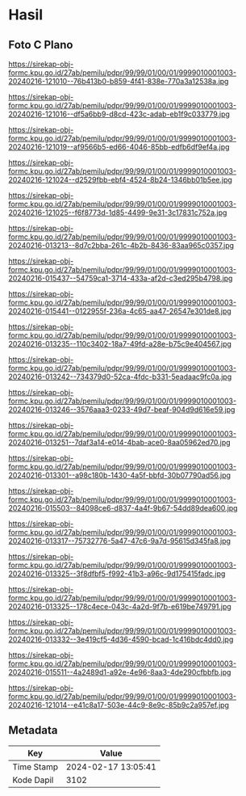 # Hasil

## Foto C Plano

https://sirekap-obj-formc.kpu.go.id/27ab/pemilu/pdpr/99/99/01/00/01/9999010001003-20240216-121010--76b413b0-b859-4f41-838e-770a3a12538a.jpg

https://sirekap-obj-formc.kpu.go.id/27ab/pemilu/pdpr/99/99/01/00/01/9999010001003-20240216-121016--df5a6bb9-d8cd-423c-adab-eb1f9c033779.jpg

https://sirekap-obj-formc.kpu.go.id/27ab/pemilu/pdpr/99/99/01/00/01/9999010001003-20240216-121019--af9566b5-ed66-4046-85bb-edfb6df9ef4a.jpg

https://sirekap-obj-formc.kpu.go.id/27ab/pemilu/pdpr/99/99/01/00/01/9999010001003-20240216-121024--d2529fbb-ebf4-4524-8b24-1346bb01b5ee.jpg

https://sirekap-obj-formc.kpu.go.id/27ab/pemilu/pdpr/99/99/01/00/01/9999010001003-20240216-121025--f6f8773d-1d85-4499-9e31-3c17831c752a.jpg

https://sirekap-obj-formc.kpu.go.id/27ab/pemilu/pdpr/99/99/01/00/01/9999010001003-20240216-013213--8d7c2bba-261c-4b2b-8436-83aa965c0357.jpg

https://sirekap-obj-formc.kpu.go.id/27ab/pemilu/pdpr/99/99/01/00/01/9999010001003-20240216-015437--54759ca1-3714-433a-af2d-c3ed295b4798.jpg

https://sirekap-obj-formc.kpu.go.id/27ab/pemilu/pdpr/99/99/01/00/01/9999010001003-20240216-015441--0122955f-236a-4c65-aa47-26547e301de8.jpg

https://sirekap-obj-formc.kpu.go.id/27ab/pemilu/pdpr/99/99/01/00/01/9999010001003-20240216-013235--110c3402-18a7-49fd-a28e-b75c9e404567.jpg

https://sirekap-obj-formc.kpu.go.id/27ab/pemilu/pdpr/99/99/01/00/01/9999010001003-20240216-013242--734379d0-52ca-4fdc-b331-5eadaac9fc0a.jpg

https://sirekap-obj-formc.kpu.go.id/27ab/pemilu/pdpr/99/99/01/00/01/9999010001003-20240216-013246--3576aaa3-0233-49d7-beaf-904d9d616e59.jpg

https://sirekap-obj-formc.kpu.go.id/27ab/pemilu/pdpr/99/99/01/00/01/9999010001003-20240216-013251--7daf3a14-e014-4bab-ace0-8aa05962ed70.jpg

https://sirekap-obj-formc.kpu.go.id/27ab/pemilu/pdpr/99/99/01/00/01/9999010001003-20240216-013301--a98c180b-1430-4a5f-bbfd-30b07790ad56.jpg

https://sirekap-obj-formc.kpu.go.id/27ab/pemilu/pdpr/99/99/01/00/01/9999010001003-20240216-015503--84098ce6-d837-4a4f-9b67-54dd89dea600.jpg

https://sirekap-obj-formc.kpu.go.id/27ab/pemilu/pdpr/99/99/01/00/01/9999010001003-20240216-013317--75732776-5a47-47c6-9a7d-95615d345fa8.jpg

https://sirekap-obj-formc.kpu.go.id/27ab/pemilu/pdpr/99/99/01/00/01/9999010001003-20240216-013325--3f8dfbf5-f992-41b3-a96c-9d175415fadc.jpg

https://sirekap-obj-formc.kpu.go.id/27ab/pemilu/pdpr/99/99/01/00/01/9999010001003-20240216-013325--178c4ece-043c-4a2d-9f7b-e619be749791.jpg

https://sirekap-obj-formc.kpu.go.id/27ab/pemilu/pdpr/99/99/01/00/01/9999010001003-20240216-013332--3e419cf5-4d36-4590-bcad-1c416bdc4dd0.jpg

https://sirekap-obj-formc.kpu.go.id/27ab/pemilu/pdpr/99/99/01/00/01/9999010001003-20240216-015511--4a2489d1-a92e-4e96-8aa3-4de290cfbbfb.jpg

https://sirekap-obj-formc.kpu.go.id/27ab/pemilu/pdpr/99/99/01/00/01/9999010001003-20240216-121014--e41c8a17-503e-44c9-8e9c-85b9c2a957ef.jpg


## Metadata

| Key        | Value               |
| ---------- | ------------------- |
| Time Stamp | 2024-02-17 13:05:41 |
| Kode Dapil | 3102                |



